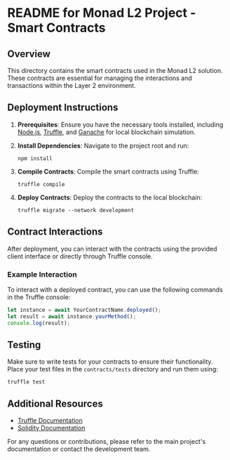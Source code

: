 # README for Monad L2 Project - Smart Contracts

## Overview

This directory contains the smart contracts used in the Monad L2 solution. These contracts are essential for managing the interactions and transactions within the Layer 2 environment.

## Deployment Instructions

1. **Prerequisites**: Ensure you have the necessary tools installed, including [Node.js](https://nodejs.org/), [Truffle](https://www.trufflesuite.com/truffle), and [Ganache](https://www.trufflesuite.com/ganache) for local blockchain simulation.

2. **Install Dependencies**: Navigate to the project root and run:
   ```
   npm install
   ```

3. **Compile Contracts**: Compile the smart contracts using Truffle:
   ```
   truffle compile
   ```

4. **Deploy Contracts**: Deploy the contracts to the local blockchain:
   ```
   truffle migrate --network development
   ```

## Contract Interactions

After deployment, you can interact with the contracts using the provided client interface or directly through Truffle console.

### Example Interaction

To interact with a deployed contract, you can use the following commands in the Truffle console:

```javascript
let instance = await YourContractName.deployed();
let result = await instance.yourMethod();
console.log(result);
```

## Testing

Make sure to write tests for your contracts to ensure their functionality. Place your test files in the `contracts/tests` directory and run them using:

```
truffle test
```

## Additional Resources

- [Truffle Documentation](https://www.trufflesuite.com/docs/truffle/overview)
- [Solidity Documentation](https://docs.soliditylang.org/en/v0.8.0/)

For any questions or contributions, please refer to the main project's documentation or contact the development team.